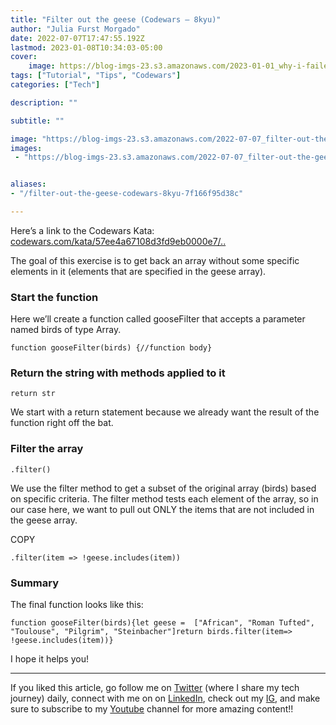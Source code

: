```yaml
---
title: "Filter out the geese (Codewars — 8kyu)"
author: "Julia Furst Morgado"
date: 2022-07-07T17:47:55.192Z
lastmod: 2023-01-08T10:34:03-05:00
cover:
    image: https://blog-imgs-23.s3.amazonaws.com/2023-01-01_why-i-failed-the-microsoft-exam-az204-developing-solutions-for-microsoft-azure_0.png
tags: ["Tutorial", "Tips", "Codewars"]
categories: ["Tech"]

description: ""

subtitle: ""

image: "https://blog-imgs-23.s3.amazonaws.com/2022-07-07_filter-out-the-geese-codewars8kyu_0.png" 
images:
 - "https://blog-imgs-23.s3.amazonaws.com/2022-07-07_filter-out-the-geese-codewars8kyu_0.png"


aliases:
- "/filter-out-the-geese-codewars-8kyu-7f166f95d38c"

---
```


Here’s a link to the Codewars Kata: [codewars.com/kata/57ee4a67108d3fd9eb0000e7/..](https://www.codewars.com/kata/57ee4a67108d3fd9eb0000e7/javascript)

The goal of this exercise is to get back an array without some specific elements in it (elements that are specified in the geese array).

### Start the function

Here we’ll create a function called gooseFilter that accepts a parameter named birds of type Array.

```
function gooseFilter(birds) {//function body}
```

### Return the string with methods applied to it

```
return str
```

We start with a return statement because we already want the result of the function right off the bat.

### Filter the array

```
.filter()
```

We use the filter method to get a subset of the original array (birds) based on specific criteria. The filter method tests each element of the array, so in our case here, we want to pull out ONLY the items that are not included in the geese array.

COPY

```
.filter(item => !geese.includes(item))
```

### Summary

The final function looks like this:

```
function gooseFilter(birds){let geese =  ["African", "Roman Tufted", "Toulouse", "Pilgrim", "Steinbacher"]return birds.filter(item=> !geese.includes(item))}
```

I hope it helps you!

***
If you liked this article, go follow me on [Twitter](https://twitter.com/juliafmorgado) (where I share my tech journey) daily, connect with me on on [LinkedIn](https://www.linkedin.com/in/juliafmorgado/), check out my [IG](https://www.instagram.com/juliafmorgado/), and make sure to subscribe to my [Youtube](https://www.youtube.com/c/JuliaFMorgado) channel for more amazing content!!